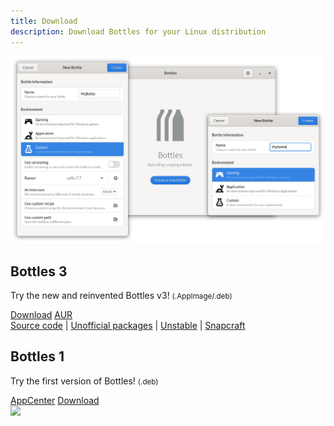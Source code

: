 ```yaml
---
title: Download
description: Download Bottles for your Linux distribution
---
```


<section class="downloads">
  <!-- v2 -->
  <div class="container">
    <div class="image">
      <img class="animate__animated animate__fadeIn" 
           src="https://raw.githubusercontent.com/bottlesdevs/Bottles/master/screenshot.png" />
    </div>
    <div class="info">
      <h2 class="animate__animated animate__fadeInRight">Bottles 3</h2>
      <p>Try the new and reinvented Bottles v3! <small>(.AppImage/.deb)</small></p>
      <a class="button" 
         href="https://github.com/bottlesdevs/Bottles/releases/tag/3.1.15" 
         title="Download Bottles (.AppImage/.deb)">Download</a>
      <a class="button link"
         href="https://aur.archlinux.org/packages/bottles/" 
         title="Download Bottles v3 for Arch Linux and derivates">AUR</a>
      <div class="more-links">
        <a href="https://github.com/bottlesdevs/Bottles#build-with-meson-construction_worker">Source code</a> | 
        <a href="https://github.com/bottlesdevs/Bottles#unofficial-packages">Unofficial packages</a> | 
        <a href="https://github.com/bottlesdevs/Bottles/releases/tag/unstable">Unstable</a> | 
        <a href="https://snapcraft.io/bottles">Snapcraft</a>
      </div>
    </div>
  </div>
  <!-- v1 -->
  <div class="container">
    <div class="info">
      <h2 class="animate__animated animate__fadeInLeft">Bottles 1</h2>
      <p>Try the first version of Bottles! <small>(.deb)</small></p>
      <a class="button link"
         href="https://appcenter.elementary.io/com.github.mirkobrombin.bottles" 
         title="Download Bottles v1 from AppCenter">AppCenter</a>
      <a class="button"
         href="https://github.com/bottlesdevs/Bottles/releases/tag/continuous-v1" 
         title="Download Bottles v1 (.deb)">Download</a>
    </div>
    <div class="image">
      <img class="animate__animated animate__fadeIn" 
           src="https://raw.githubusercontent.com/bottlesdevs/Bottles/v1/data/screenshot-1.png" />
    </div>
  </div>
</section>
